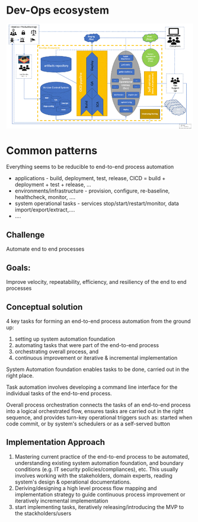 # Dev-Ops ecosystem
![Animated Dev-Ops ecosystem](/docs/DevOpsEcosystem.gif)

# Common patterns
Everything seems to be reducible to end-to-end process automation
* applications - build, deployment, test, release, CICD = build + deployment + test + release, ...
* environments/infrastructure - provision, configure, re-baseline, healthcheck, monitor, ....
* system operational tasks - services stop/start/restart/monitor, data import/export/extract,....
* ....

## Challenge
Automate end to end processes 
## Goals:
Improve velocity, repeatability, efficiency, and resiliency of the end to end processes
## Conceptual solution
4 key tasks for forming an end-to-end process automation from the ground up: 
1. setting up system automation foundation
2. automating tasks that were part of the end-to-end process
3. orchestrating overall process, and 
4. continuous improvement or iterative & incremental implementation

System Automation foundation enables tasks to be done, carried out in the right place. 

Task automation involves developing a command line interface for the individual tasks of the end-to-end process. 

Overall process orchestration connects the tasks of an end-to-end process into a logical orchestrated flow, ensures tasks are carried out in the right sequence, and provides turn-key operational triggers such as: started when code commit, or by system's schedulers or as a self-served button

## Implementation Approach
1. Mastering current practice of the end-to-end process to be automated, understanding existing system automation foundation, and boundary conditions (e.g. IT security policies/compliances), etc. This usually involves working with the stakeholders, domain experts, reading system's design & operational documentations. 
2. Deriving/designing a high level process flow mapping and implementation strategy to guide continuous process improvement or iteratively incremental implementation 
3. start implementing tasks, iteratively releasing/introducing the MVP to the stackholders/users 
